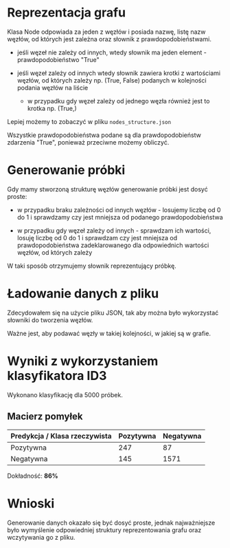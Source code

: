 # Reprezentacja grafu

Klasa Node odpowiada za jeden z węzłów i posiada nazwę, listę nazw węzłów, od których jest zależna
oraz słownik z prawdopodobieństwami.

- jeśli węzeł nie zależy od innych, wtedy słownik ma jeden element - prawdopodobieństwo "True"

- jeśli węzeł zależy od innych wtedy słownik zawiera krotki z wartościami węzłów, od których zależy np. (True, False) podanych w kolejności podania węzłów na liście
    - w przypadku gdy węzeł zależy od jednego węzła również jest to krotka np. (True,)

Lepiej możemy to zobaczyć w pliku `nodes_structure.json`

Wszystkie prawdopodobieństwa podane są dla prawdopodobieństw zdarzenia "True", ponieważ przeciwne możemy obliczyć.

# Generowanie próbki

Gdy mamy stworzoną strukturę węzłów generowanie próbki jest dosyć proste:

- w przypadku braku zależności od innych węzłów - losujemy liczbę od 0 do 1 i sprawdzamy czy jest mniejsza od podanego prawdopodobieństwa

- w przypadku gdy węzeł zależy od innych - sprawdzam ich wartości, losuję liczbę od 0 do 1 i sprawdzam czy jest mniejsza od prawdopodobieństwa zadeklarowanego dla odpowiednich wartości węzłów, od których zależy

W taki sposób otrzymujemy słownik reprezentujący próbkę.

# Ładowanie danych z pliku

Zdecydowałem się na użycie pliku JSON, tak aby można było wykorzystać słowniki do tworzenia węzłów.

Ważne jest, aby podawać węzły w takiej kolejności, w jakiej są w grafie.

# Wyniki z wykorzystaniem klasyfikatora ID3

Wykonano klasyfikację dla 5000 próbek.

## Macierz pomyłek

| Predykcja / Klasa rzeczywista | Pozytywna | Negatywna |
| ----------------------------- | --------- | --------- |
| Pozytywna                     | 247       | 87        |
| Negatywna                     | 145       | 1571      |

Dokładność: **86%**

# Wnioski

Generowanie danych okazało się być dosyć proste, jednak najważniejsze było wymyślenie odpowiedniej struktury reprezentowania grafu oraz wczytywania go z pliku.